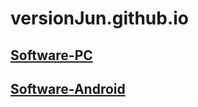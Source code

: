 # versionJun.github.io

## [Software-PC](Software-PC.md)

## [Software-Android](Software-Android.md)
